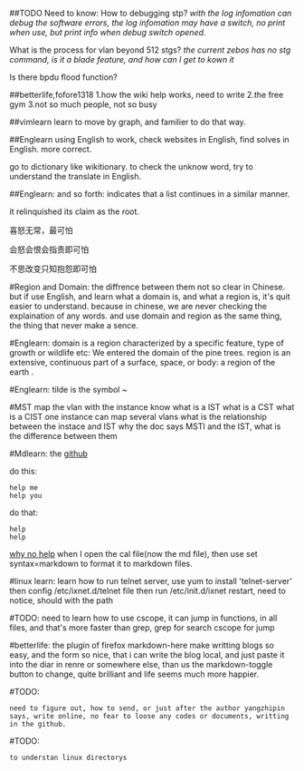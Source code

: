 ##TODO Need to know:
How to debugging stp?
*with the log infomation can debug the software errors, the log infomation may have a switch, no print when use, but print info when debug switch opened.*

What is the process for vlan beyond 512 stgs?
*the current zebos has no stg command, is it a blade feature, and how can I get to kown it*

Is there bpdu flood function?

##betterlife,fofore1318
1.how the wiki help works, need to write
2.the free gym
3.not so much people, not so busy

##vimlearn
learn to move by graph, and familier to do that way.

##Englearn
using English to work, check websites in English, find solves in English.
more correct.

go to dictionary like wikitionary. to check the unknow word, try to understand the translate in English.


##Englearn: 
and so forth: indicates that a list continues in a similar manner.

it relinquished its claim as the root.


喜怒无常，最可怕

会怒会恨会指责即可怕

不思改变只知抱怨即可怕

#Region and Domain:
the diffrence between them not so clear in Chinese.
but if use English, and learn what a domain is, and what a region is, it's quit easier to understand.
because in chinese, we are never checking the explaination of any words.
and use domain and region as the same thing, the thing that never make a sence.

#Englearn:
domain is a region characterized by a specific feature, type of growth or wildlife
etc: We entered the domain of the pine trees.
region is an extensive, continuous part of a surface, space, or body: a region of the earth .

#Englearn:
tilde is the symbol ~


#MST
map the vlan with the instance
know what is a IST
what is a CST
what is a CIST
one instance can map several vlans
what is the relationship between the instace and IST
why the doc says MSTI and the IST, what is the difference between them

#Mdlearn:
the [github](github.com)

do this:

    help me
    help you

do that:

    help
    help 

[why no help](http://fofore.com)
when I open the cal file(now the md file), then use set syntax=markdown to format it to markdown files.



#linux learn:
learn how to run telnet server,
use yum to install 'telnet-server'
then config /etc/ixnet.d/telnet file
then run /etc/init.d/ixnet restart, need to notice, should with the path


#TODO:
    need to learn how to use cscope, it can jump in functions, in all files, and that's more faster than grep, grep for search cscope for jump


#betterlife:
the plugin of firefox markdown-here make writting blogs so easy, and the form so nice, that i can write the blog local, and just paste it into the diar in renre or somewhere else, than us the
markdown-toggle button to change, quite brilliant and life seems much more happier.

#TODO:
    
    need to figure out, how to send, or just after the author yangzhipin says, write online, no fear to loose any codes or documents, writting in the github.


#TODO:

    to understan linux directorys

